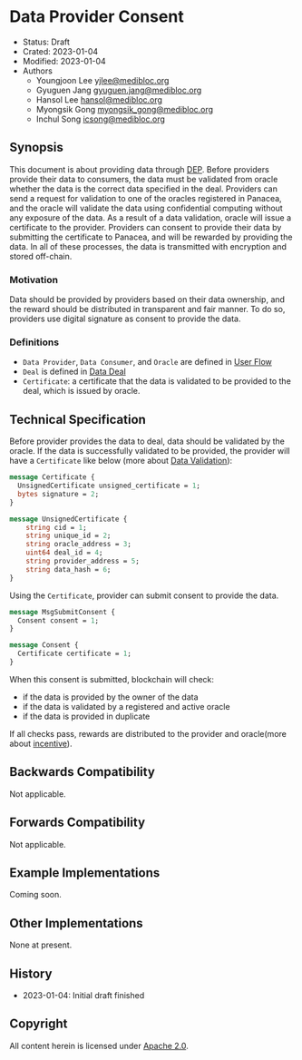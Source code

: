 # Data Provider Consent

- Status: Draft
- Crated: 2023-01-04
- Modified: 2023-01-04
- Authors
    - Youngjoon Lee <yjlee@medibloc.org>
    - Gyuguen Jang <gyuguen.jang@medibloc.org>
    - Hansol Lee <hansol@medibloc.org>
    - Myongsik Gong <myongsik_gong@medibloc.org>
    - Inchul Song <icsong@medibloc.org>


## Synopsis

This document is about providing data through [DEP](../../1-users/3-data-exchange/0-about-dep.md).
Before providers provide their data to consumers, the data must be validated from oracle whether the data is the correct data specified in the deal.
Providers can send a request for validation to one of the oracles registered in Panacea, and the oracle will validate the data using confidential computing without any exposure of the data.
As a result of a data validation, oracle will issue a certificate to the provider.
Providers can consent to provide their data by submitting the certificate to Panacea, and will be rewarded by providing the data.
In all of these processes, the data is transmitted with encryption and stored off-chain.

### Motivation

Data should be provided by providers based on their data ownership, and the reward should be distributed in transparent and fair manner.
To do so, providers use digital signature as consent to provide the data.

### Definitions

- `Data Provider`, `Data Consumer`, and `Oracle` are defined in [User Flow](./1-user-flow.md)
- `Deal` is defined in [Data Deal](./2-data-deal.md)
- `Certificate`: a certificate that the data is validated to be provided to the deal, which is issued by oracle.

## Technical Specification

Before provider provides the data to deal, data should be validated by the oracle.
If the data is successfully validated to be provided, the provider will have a `Certificate` like below (more about [Data Validation](./4-data-validation.md)):

```proto
message Certificate {
  UnsignedCertificate unsigned_certificate = 1;
  bytes signature = 2;
}

message UnsignedCertificate {
    string cid = 1;
    string unique_id = 2;
    string oracle_address = 3;
    uint64 deal_id = 4;
    string provider_address = 5;
    string data_hash = 6;
}
```

Using the `Certificate`, provider can submit consent to provide the data.

```proto
message MsgSubmitConsent {
  Consent consent = 1;
}

message Consent {
  Certificate certificate = 1;
}
```

When this consent is submitted, blockchain will check:
- if the data is provided by the owner of the data
- if the data is validated by a registered and active oracle
- if the data is provided in duplicate

If all checks pass, rewards are distributed to the provider and oracle(more about [incentive](./6-incentives.md)).

## Backwards Compatibility

Not applicable.

## Forwards Compatibility

Not applicable.

## Example Implementations

Coming soon.

## Other Implementations

None at present.

## History

- 2023-01-04: Initial draft finished

## Copyright

All content herein is licensed under [Apache 2.0](https://www.apache.org/licenses/LICENSE-2.0).